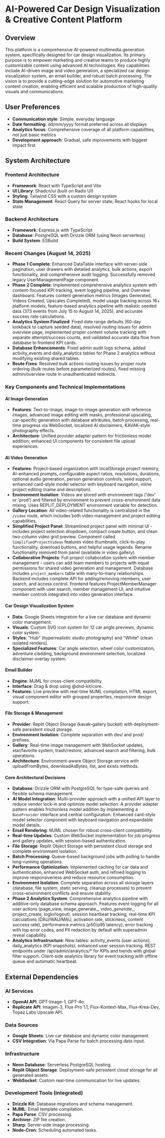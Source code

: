 # AI-Powered Car Design Visualization & Creative Content Platform

## Overview
This platform is a comprehensive AI-powered multimedia generation system, specifically designed for car design visualization. Its primary purpose is to empower marketing and creative teams to produce highly customizable content using advanced AI technologies. Key capabilities include AI-driven image and video generation, a specialized car design visualization system, an email builder, and robust batch processing. The vision is to provide a cutting-edge solution for automotive marketing content creation, enabling efficient and scalable production of high-quality visuals and communications.

## User Preferences
- **Communication style**: Simple, everyday language
- **Date formatting**: dd/mm/yyyy format preferred across all displays
- **Analytics focus**: Comprehensive coverage of all platform capabilities, not just basic metrics
- **Development approach**: Gradual, safe improvements with biggest impact first

## System Architecture

### Frontend Architecture
- **Framework**: React with TypeScript and Vite
- **UI Library**: Shadcn/ui (built on Radix UI)
- **Styling**: Tailwind CSS with a custom design system
- **State Management**: React Query for server state; React hooks for local state

### Backend Architecture
- **Framework**: Express.js with TypeScript
- **Database**: PostgreSQL with Drizzle ORM (using Neon serverless)
- **Build System**: ESBuild

### Recent Changes (August 14, 2025)
- **Phase 1 Complete**: Enhanced DataTable interface with server-side pagination, user drawers with detailed analytics, bulk actions, export functionality, and comprehensive audit logging. Successfully removed legacy UserManagementPage component.
- **Phase 2 Complete**: Implemented comprehensive analytics system with content-focused KPI tracking, event logging pipeline, and Overview dashboard. Features content generation metrics (Images Generated, Videos Created, Upscales Completed), model usage tracking across 16+ platform models, feature-based analytics pipeline with realistic seeded data (373 events from July 15 to August 14, 2025), and accurate success rate calculations.
- **Analytics System Finalized**: Fixed date range defaults (60-day lookback to capture seeded data), resolved routing issues for admin overview page, implemented proper content volume tracking with separate attempt/success counts, and validated accurate data flow from database to frontend KPI cards.
- **Database Enhancements**: Fixed admin audit logs schema, added activity_events and daily_analytics tables for Phase 2 analytics without modifying existing shared tables.
- **Route Fixes**: Resolved bulk actions routing issues by proper route ordering (bulk routes before parameterized routes), fixed missing admin/overview route in unauthenticated redirects.

### Key Components and Technical Implementations

#### AI Image Generation
- **Features**: Text-to-image, image-to-image generation with reference images, advanced image editing with masks, professional upscaling, car-specific generation with database attributes, batch processing, real-time progress via WebSocket, localized AI disclaimers, KAVAK-style photography effects.
- **Architecture**: Unified provider adapter pattern for frictionless model addition; enhanced UI components for consistent file upload experiences.

#### AI Video Generation
- **Features**: Project-based organization with localStorage project memory, AI-enhanced prompts, configurable aspect ratios, resolutions, durations, optional audio generation, person generation controls, seed support, enhanced card-style model selector with keyboard navigation, inline project editing (name and description).
- **Environment Isolation**: Videos are stored with environment tags ('dev' or 'prod') and filtered by environment to prevent cross-environment data mixing. Uses REPLIT_DEPLOYMENT environment variable for detection.
- **Gallery Location**: All video-related functionality is centralized in the `/video` route, which includes both video management and project editing capabilities.
- **Simplified Project Panel**: Streamlined project panel with minimal UI - includes project selection dropdown, compact create button, and clean two-column video grid preview. Component called `SimplifiedProjectVideos` features video thumbnails, click-to-play functionality, download buttons, and helpful usage legends. Rename functionality removed from panel (available in video gallery).
- **Collaborative Projects**: Full project collaboration system with member management - users can add team members to projects with equal permissions for shared video generation and management. Database includes `project_members` table with many-to-many relationships. Backend includes complete API for adding/removing members, user search, and access control. Frontend features ProjectMemberManager component with user search, member management UI, and intuitive member controls integrated into video generation interface.

#### Car Design Visualization System
- **Data**: Google Sheets integration for a live car database and dynamic color management.
- **Visuals**: Custom SVG icon system for 12 car angle previews, dynamic color system.
- **Styles**: "Hub" (hyperrealistic studio photography) and "White" (clean isolated renders).
- **Specialized Features**: Car angle selection, wheel color customization, adventure cladding, background environment selection, localized disclaimer overlay system.

#### Email Builder
- **Engine**: MJML for cross-client compatibility.
- **Interface**: Drag & drop using @dnd-kit/core.
- **Features**: Live preview with real-time MJML compilation, HTML export, visual component editor with grouped properties, responsive design support.

#### File Storage & Management
- **Provider**: Replit Object Storage (kavak-gallery bucket) with deployment-safe persistent cloud storage.
- **Environment Isolation**: Complete separation with dev/ and prod/ prefixes.
- **Gallery**: Real-time image management with WebSocket updates, star/favorite system, trash/restore, advanced search and filtering, bulk operations.
- **Architecture**: Environment-aware Object Storage service with uploadFromBytes, downloadAsBytes, list, and exists methods.

#### Core Architectural Decisions
- **Database**: Drizzle ORM with PostgreSQL for type-safe queries and flexible schema management.
- **AI Model Integration**: Multi-provider approach with a unified API layer to reduce vendor lock-in and optimize model selection. A provider adapter pattern enables frictionless model addition by implementing a `BaseProvider` interface and central configuration. Enhanced card-style model selector component with keyboard navigation and expandable model details.
- **Email Rendering**: MJML chosen for robust cross-client compatibility.
- **Real-time Updates**: Custom WebSocket implementation for job progress and gallery updates, with session-based authentication.
- **File Storage**: Replit Object Storage with persistent cloud storage and complete environment isolation.
- **Batch Processing**: Queue-based background jobs with polling to handle long-running operations.
- **Performance Optimization**: Implemented caching for car data and authentication, enhanced WebSocket auth, and refined logging to improve responsiveness and reduce resource consumption.
- **Environment Isolation**: Complete separation across all storage layers (database, file system, static serving, cleanup processes) to prevent cross-environment conflicts and ensure stability.
- **Phase 2 Analytics System**: Comprehensive analytics pipeline with additive-only database schema approach. Features event logging for all user actions (page_view, image_generate_*, video_generate_*, project_create, login/logout), session heartbeat tracking, real-time KPI calculations (DAU/WAU/MAU, activation rate, stickiness, content success rate), performance metrics (p50/p95 latency), error tracking with top error codes, and PII redaction by default with superadmin reveal capability.
- **Analytics Infrastructure**: New tables: activity_events (user actions), daily_analytics (KPI snapshots), enhanced user session tracking. REST endpoints under /api/admin/analytics/* for KPIs and trends with global filter support. Client-side analytics library for event tracking with offline queue and automatic heartbeat.

## External Dependencies

### AI Services
- **OpenAI API**: GPT-Image-1, GPT-4o.
- **Replicate API**: Imagen-3, Flux-Pro 1.1, Flux-Kontext-Max, Flux-Krea-Dev, Topaz Labs Upscale API.


### Data Sources
- **Google Sheets**: Live car database and dynamic color management.
- **CSV Integration**: Via Papa Parse for batch processing data input.

### Infrastructure
- **Neon Database**: Serverless PostgreSQL hosting.
- **Replit Object Storage**: Deployment-safe persistent cloud storage for all generated assets.
- **WebSocket**: Custom real-time communication for live updates.

### Development Tools (Integrated)
- **Drizzle Kit**: Database migrations and schema management.
- **MJML**: Email template compilation.
- **Papa Parse**: CSV processing.
- **Archiver**: ZIP file creation.
- **Sharp**: Server-side image processing.
- **Node-Cron**: Scheduling automated tasks.